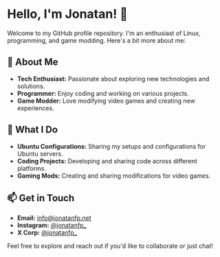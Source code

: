 # Hello, I'm Jonatan! 👋

Welcome to my GitHub profile repository. I'm an enthusiast of Linux, programming, and game modding. Here's a bit more about me:

## 🌟 About Me
- **Tech Enthusiast:** Passionate about exploring new technologies and solutions.
- **Programmer:** Enjoy coding and working on various projects.
- **Game Modder:** Love modifying video games and creating new experiences.

## 🚀 What I Do
- **Ubuntu Configurations:** Sharing my setups and configurations for Ubuntu servers.
- **Coding Projects:** Developing and sharing code across different platforms.
- **Gaming Mods:** Creating and sharing modifications for video games.

## 📫 Get in Touch
- **Email:** [info@jonatanfp.net](mailto:info@jonatanfp.net)
- **Instagram:** [@jonatanfp_](https://instagram.com/jonatanfp_)
- **X Corp:** [@jonatanfp_](https://twitter.com/jonatanfp_)

Feel free to explore and reach out if you'd like to collaborate or just chat!